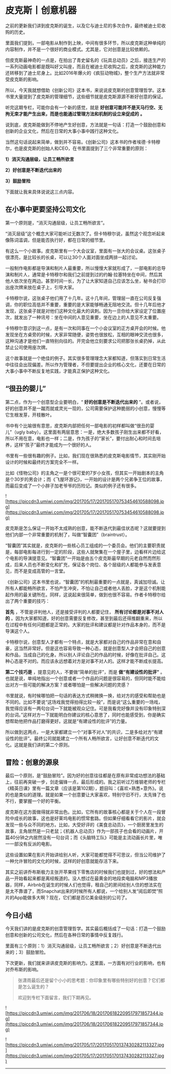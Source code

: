 # 皮克斯丨创意机器

之前的更新我们讲到皮克斯的诞生，以及它与迪士尼的多次合作，最终被迪士尼收购的历史。

里面我们提到，一部电影从制作到上映，中间有很多环节，所以皮克斯这种单纯的内容制作，并不是一个很好的商业模式。尤其是，它对创意是比较依赖的。

但皮克斯最神奇的一点是，在拍出了青史留名的《玩具总动员》之后，接连生产的一系列动画电影都是既叫好又叫座，而且在被迪士尼收购之后，皮克斯的这种能力还转移到了迪士尼身上。比如2016年爆火的《疯狂动物城》，整个生产方法就非常受皮克斯的影响。

所以，今天我就想借助《创新公司》这本书，来说说皮克斯的创意管理哲学。这本书里大量提到了皮克斯的管理细节，这些细节就是皮克斯源源不断好创意的保证。

听完这期专栏，可能你会有一个新的感觉，就是 **好创意可能并不是天马行空、无拘无束才能产生出来，而是也能通过管理方法和机制的设立来促成的**  **。**

说到底，皮克斯能做到不停地产生好创意，方法就是一句话：打造一个鼓励创意和创新的企业文化，然后在日常的大事小事中践行这种文化。

当然这句话说起来简单，做到并不容易。《创新公司》这本书的作者埃德·卡特穆尔，也是皮克斯的创始人和CEO，在书里面提到了三个非常重要的原则：

 **1）消灭沟通层级，让员工畅所欲言**

 **2）好创意是不断迭代出来的**

 **3）鼓励冒险**

下面就让我来具体说说这三点内容。

## 在小事中更要坚持公司文化

第一个原则是，“消灭沟通层级，让员工畅所欲言”。

“消灭层级”这个概念大家可能听过无数次了。但卡特穆尔说，虽然这个观念听起来像陈词滥调，但是能否执行好，都在日常的细节里。

有这么一个小故事。皮克斯里有一个大会议室，里面有一张大的会议桌。这张桌子很漂亮，是比较长的长桌，可以让30个人面对面坐成两排一起讨论。

一般制作电影都是导演和制片人最重要，所以慢慢大家就形成了，一部电影的总导演和制片人，通常是卡特穆尔和我们之前提到过的约翰·拉塞特坐在中间，然后其他人依次坐在两边。甚至时间一长，为了让大家知道自己应该怎么坐，秘书会打印出座次牌来放在桌子上，引导大家。

卡特穆尔说，这张桌子他们用了十几年。这十几年间，管理层一直在公司反复强调，你的职位高低并不重要，重要的是大家能够畅通无阻地交流。但十几年后他才发现，这张桌子就是对他们这种文化最大的讽刺。因为一旦你给大家设定了位置座次，就发出了一种讯号：坐在中间的人意见重要，坐在边上的人意见不太重要。

卡特穆尔意识到这一点，是有一次和同事在一个小会议室的正方桌开会的时候。他发现坐在方桌旁的时候，大家非常随便，姿势也很放松，互相的眼神交流也很多，这种沟通才是他们一直特别向往的。开完会他立刻要求公司把那张长桌扔掉，从此禁止公司使用座次牌。

这个故事就是一个绝佳的例子。其实很多管理理念大家都知道，但落实到日常生活中往往会出现偏差。所以作为管理者，不但要提出企业的核心文化，还要在日常的大事小事中不断反复地实践，才能真正保护这种文化。

##  “很丑的婴儿”

第二点，作为一个创意型企业要明白，“ **好的创意是不断迭代出来的** ”。或者说，好的创意并不是一蹴而就或灵光一现的，公司需要保护这种脆弱的小创意，慢慢等它生根发芽，开枝散叶。

书中有个比喻很有意思，皮克斯内部把任何一部电影的初样都叫做“很丑的婴儿”（ugly baby）。这里面有两层意思：一是，绝大多数孩子刚生出来都不好看，所以不用在意，电影也一样；二是，作为孩子的“家长”，要付出耐心和时间去培养，这样“孩子”最终才能成为一个很好的人。

书里有一些很有趣的例子。比如，我们现在很熟悉的皮克斯电影情节，其实刚开始设计的时候和最终的方案完全不一样。

比如《怪物公司》的主角之一是个很可爱的7岁小女孩，但其实一开始剧本的主角是个30岁的男会计；而《飞屋环游记》，一开始的设计是两个兄弟争王位的故事，而最后变成了一个小胖子加老爷爷的历险记。类似的例子还有很多。

![https://piccdn3.umiwi.com/img/201705/17/201705170753454610588098.jpg](https://piccdn3.umiwi.com/img/201705/17/201705170753454610588098.jpg)

皮克斯是怎么保证一开始不太成熟的创意，能不断迭代到最佳状态呢？这就要提到他们内部一个非常重要的机制了，叫做“智囊团”（braintrust）。

“智囊团”其实就是，皮克斯的一些核心员工组成的一个委员会。他们的主要职责就是，每部电影每进行到一定的阶段，这些人就聚集在一个屋子里，边看样片边给这个电影的导演提意见。“智囊团”一开始是由五个皮克斯最早期的元老自然而然形成，后来人员也不断变化和扩充，保证各个岗位、各个层级的人都能参与发表意见，而不是变成高管的一言堂。

《创新公司》这本书里也说，“智囊团”的机制最重要的一点就是，真诚加坦诚。让所有人都能畅所欲言，不怕产生冲突，不怕让自己或者他人丢脸，才是这个机制能起作用的最关键所在。同样，这说起来很简单，做到也很不容易。作者卡特穆尔给出了两个重要的技巧：

 **首先** ，不管是评判他人，还是接受评判的人都要记住， **所有讨论都是对事不对人的** 。因为大家都知道，好的创意需要反复修改，甚至到最后还得推翻重来，所以在过程中有任何问题都是正常的。大家的批评和建议都是针对作品本身的，而不是导演这个人。

卡特穆尔说，创意型人才都有一个特点，就是大家都对自己的作品非常在意和自豪，这当然非常好。但是这也容易导致一种心态，就是创意型人才会把自己的创意和作品，当成自己的化身。所以别人评论自己的作品的时候，好像在批评自己。这种心态是不对的。而应该永远想着对方是对事不对人的。这样才能不断成长提高。

 **第二个技巧是** ，提意见的人，不要做“简单的批评”，而是 **做“有建设性的批评”** 。也就是说，单纯地指出一个创意或者一个作品的问题是很容易的，但同时能不能给出对方一些可能的解决方案？或者哪怕是一些解决问题的灵感？

书里就说，有时候哪怕把一句话的表达方式稍微换一换，给对方的感受和帮助也是不同的。比如不要说“这场戏我觉得拍得比较一般”，而是说“这么重要的一场戏，我觉得应该有一两句台词一下就能被观众记住。可是我看完好像并没有印象特别深的台词。”这样对方一下就能明白你建议的核心意思了，同时也能感受到，你是确实想帮助他把作品打磨得更好。这就是“有建设性的批评”的力量。

所以做到这两点，一是大家都建立一个“对事不对人”的共识，二是多给对方“有建设性的批评”。最终公司就能建立一个所有人畅所欲言，让好创意不断迭代的文化。这就是我们讲的第二个原则。

## 冒险：创意的源泉

最后一个原则，是“鼓励冒险”。因为好的创意往往都是在原有非常成功想法的基础上，往前再突破一步，剑走偏锋一点，最后形成的。我之前听过万维钢老师的专栏《精英日课》里有一篇文章（应该是第102期），题目叫：《喜欢=熟悉+意外》。说的也是类似的道理。就是如果一个创意要让大家喜欢，特别守旧不行，太先锋了也不行，要掌握一个好的平衡。

皮克斯在这方面做得就非常出色。比如，它所有的故事核心都是关于个人在一段冒险中成长的故事，这也是好莱坞电影的惯常套路。但如果仔细看看它的影片，就会发现一些与众不同的地方。比如，大受好评的《美食总动员》，一个厨房里发生的故事，主角居然是一只老鼠；《机器人总动员》作为一部孩子也会看的动画片，开篇40分钟之内居然没有一句台词；而《头脑特工队》可能是主流动画长片里，唯一一部没有反派的电影。

这些设置如果在影片开始讲给别人听，大家可能都觉得不可思议，但当公司维护了一种允许冒险的文化的时候，这样的好创意就能存活下来。

其实之前讲乔布斯极力主张开苹果线下零售店的时候我们也提到过，好的想法和产品一开始看起来都是离经叛道的。没人想过在最黄金的地段卖电脑和MP3播放器，同样，Airbnb在诞生的时候人们也觉得，租自己的房间给别人住的想法实在是太不靠谱了，而Snapchat出来的时候所有人都说，一个给别人发“阅后即焚”照片的App能做多大啊？现在，它们都是百亿美金级别的公司了。

## 今日小结

今天我们讲的是皮克斯的创意管理哲学。其实最后概括成了一句话：打造一个鼓励创意和创新的公司文化，然后在各种日常的事情中反复践行。

里面有三个原则：1）消灭沟通层级，让员工畅所欲言；2）好创意是不断迭代出来的；3）鼓励冒险。

下次更新，我们就来讲讲皮克斯的影响力。这里面，一方面有对行业的影响，也有对乔布斯的影响。

> 张潇雨最后还是留个小小的思考题：你印象里有哪些特别好的创意？它们都是怎么诞生的？
> 
> 欢迎到专栏下面留言，我们下期再见。

![https://piccdn3.umiwi.com/img/201706/18/201706182209517971857344.jpg](https://piccdn3.umiwi.com/img/201706/18/201706182209517971857344.jpg)

![https://piccdn3.umiwi.com/img/201705/17/201705170137430282113327.jpg](https://piccdn3.umiwi.com/img/201705/17/201705170137430282113327.jpg)

---
